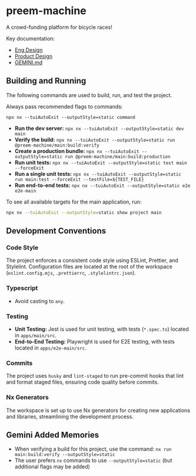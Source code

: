 # preem-machine

A crowd-funding platform for bicycle races!

Key documentation:

- [Eng Design](docs/eng-design.md)
- [Product Design](docs/product-design.md)
- [GEMINI.md](GEMINI.md)

## Building and Running

The following commands are used to build, run, and test the project.

Always pass recommended flags to commands:

```shell
npx nx --tuiAutoExit --outputStyle=static command
```

- **Run the dev server:** `npx nx --tuiAutoExit --outputStyle=static dev main`
- **Verify the build:** `npx nx --tuiAutoExit --outputStyle=static run @preem-machine/main:build:verify`
- **Create a production bundle:** `npx nx --tuiAutoExit --outputStyle=static run @preem-machine/main:build:production`
- **Run unit tests:** `npx nx --tuiAutoExit --outputStyle=static test main --forceExit`
- **Run a single unit tests:** `npx nx --tuiAutoExit --outputStyle=static run main:test --forceExit --testFile=${TEST_FILE}`
- **Run end-to-end tests:** `npx nx --tuiAutoExit --outputStyle=static e2e e2e-main`

To see all available targets for the main application, run:

```sh
npx nx --tuiAutoExit --outputStyle=static show project main
```

## Development Conventions

### Code Style

The project enforces a consistent code style using ESLint, Prettier, and Stylelint. Configuration files are located at the root of the workspace (`eslint.config.mjs`, `.prettierrc`, `.stylelintrc.json`).

### Typescript

- Avoid casting to `any`.

### Testing

- **Unit Testing:** Jest is used for unit testing, with tests (`*.spec.ts`) located in `apps/main/src`.
- **End-to-End Testing:** Playwright is used for E2E testing, with tests located in `apps/e2e-main/src`.

### Commits

The project uses `husky` and `lint-staged` to run pre-commit hooks that lint and format staged files, ensuring code quality before commits.

### Nx Generators

The workspace is set up to use Nx generators for creating new applications and libraries, streamlining the development process.

## Gemini Added Memories

- When verifying a build for this project, use the command: `nx run main:build:verify --outputStyle=static`
- The user prefers `nx` commands to use `--outputStyle=static` (but additional flags may be added)
